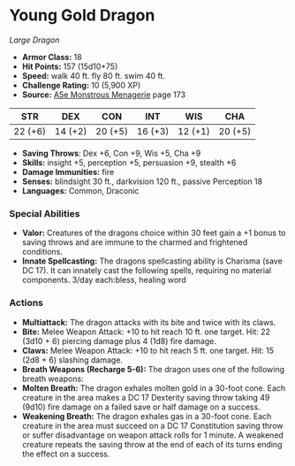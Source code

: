 # Young Gold Dragon

*Large* *Dragon*

- **Armor Class:** 18
- **Hit Points:** 157 (15d10+75)
- **Speed:** walk 40 ft. fly 80 ft. swim 40 ft.
- **Challenge Rating:** 10 (5,900 XP)
- **Source:** [A5e Monstrous Menagerie](https://enpublishingrpg.com/products/level-up-monstrous-menagerie-a5e) page 173

| STR | DEX | CON | INT | WIS | CHA |
| --- | --- | --- | --- | --- | --- |
| 22 (+6) | 14 (+2) | 20 (+5) | 16 (+3) | 12 (+1) | 20 (+5) |

- **Saving Throws**: Dex +6, Con +9, Wis +5, Cha +9
- **Skills:** insight +5, perception +5, persuasion +9, stealth +6
- **Damage Immunities:** fire
- **Senses:** blindsight 30 ft., darkvision 120 ft., passive Perception 18
- **Languages:** Common, Draconic
### Special Abilities
- **Valor:** Creatures of the dragons choice within 30 feet gain a +1 bonus to saving throws and are immune to the charmed and frightened conditions.
- **Innate Spellcasting:** The dragons spellcasting ability is Charisma (save DC 17). It can innately cast the following spells, requiring no material components. 3/day each:bless, healing word
### Actions
- **Multiattack:** The dragon attacks with its bite and twice with its claws.
- **Bite:** Melee Weapon Attack: +10 to hit  reach 10 ft.  one target. Hit: 22 (3d10 + 6) piercing damage plus 4 (1d8) fire damage.
- **Claws:** Melee Weapon Attack: +10 to hit  reach 5 ft.  one target. Hit: 15 (2d8 + 6) slashing damage.
- **Breath Weapons (Recharge 5-6):** The dragon uses one of the following breath weapons:
- **Molten Breath:** The dragon exhales molten gold in a 30-foot cone. Each creature in the area makes a DC 17 Dexterity saving throw  taking 49 (9d10) fire damage on a failed save or half damage on a success.
- **Weakening Breath:** The dragon exhales gas in a 30-foot cone. Each creature in the area must succeed on a DC 17 Constitution saving throw or suffer disadvantage on weapon attack rolls for 1 minute. A weakened creature repeats the saving throw at the end of each of its turns  ending the effect on a success.


